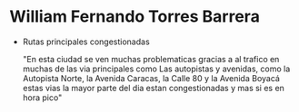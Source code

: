 # William Fernando Torres Barrera

* Rutas principales congestionadas
  
  "En esta ciudad se ven muchas problematicas gracias a al trafico en muchas de las via principales como
  Las autopistas y avenidas, como la Autopista Norte, la Avenida Caracas, la Calle 80 y la Avenida Boyacá estas vias la mayor parte del dia estan congestionadas
  y mas si es en hora pico"
  
